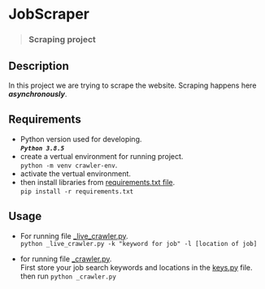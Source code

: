 # JobScraper
> ### Scraping project

## Description

In this project we are trying to scrape the website. Scraping happens here ***asynchronously***.

## Requirements

- Python version used for developing.  
***```Python 3.8.5```***
- create a vertual environment for running project.  
```python -m venv crawler-env```.  
- activate the vertual environment.
- then install libraries from [requirements.txt file](https://github.com/raita0100/JobScraper/blob/master/backend/requirements.txt).  
```pip install -r requirements.txt```  

## Usage  

- For running file [_live_crawler.py](https://github.com/raita0100/JobScraper/blob/master/backend/_live_crawler.py).  
  ```python _live_crawler.py -k "keyword for job" -l [location of job]```  
  
- for running file [_crawler.py](https://github.com/raita0100/JobScraper/blob/master/backend/_crawler.py).  
  First store your job search keywords and locations in the [keys.py](https://github.com/raita0100/JobScraper/blob/master/backend/keys.py) file.  
  then run ``` python _crawler.py ```
  

